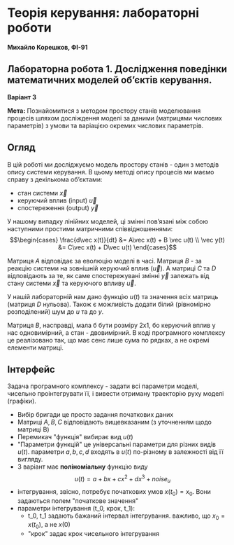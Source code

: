 # Теорія керування: лабораторні роботи

**Михайло Корешков, ФІ-91**

## Лабораторна робота 1. Дослідження поведінки математичних моделей об’єктів керування.
**Варіант 3**

**Мета:** Познайомитися з методом простору станів моделювання процесів шляхом досліждення моделі за даними (матрицями числових параметрів) з умови та варіацією окремих числових параметрів.

## Огляд

В цій роботі ми досліджуємо модель простору станів - один з методів опису системи керування.
В цьому методі опису процесів ми маємо справу з декількома об’єктами:
- стан системи $\vec x$
- керуючий вплив (input) $\vec u$
- спостереження (output) $\vec y$

У нашому випадку лінійних моделей, ці змінні пов’язані між собою наступними простими матричними співвідношеннями: 
$$\begin{cases} 
\frac{d\vec x(t)}{dt} &= A\vec x(t) + B \vec u(t) \\ 
\vec y(t) &= C\vec x(t) + D\vec u(t) 
\end{cases}$$

Матриця $A$ відповідає за еволюцію моделі в часі. Матриця $B$ - за реакцію системи на зовнішній керуючий вплив ($\vec u$). А матриці $C$ та $D$ відповідають за те, як саме спостережувані змінні $\vec y$ залежать від стану системи $\vec x$ та керуючого впливу $\vec u$.

У нашій лабораторній нам дано функцію $u(t)$ та значення всіх матриць (матриця $D$ нульова). Також є можливість додати білий (рівномірно розподілений) шум до $u$ та до $y$. 

Матриця $B$, насправді, мала б бути розміру 2x1, бо керуючий вплив у нас одновимірний, а стан - двовимірний. В коді програмного комплексу це реалізовано так, що має сенс лише сума по рядках, а не окремі елементи матриці. 

## Інтерфейс

Задача програмного комплексу - задати всі параметри моделі, чисельно проінтегрувати її, і вивести отриману траекторію руху моделі (графіки).

- Вибір бригади це просто задання початкових даних
- Матриці $A, B, C$ відповідають вищевказаним (з уточненням щодо матриці B)
- Перемикач "функція" вибирає вид $u(t)$
- "Параметри функцій" це універсальні параметри для різних видів $u(t)$. параметри $a,b,c,d$ входять в $u(t)$ по-різному в залежності від її вигляду.
- 3 варіант має **поліноміальну** функцію виду   
$$u(t) = a + bx + cx^2 + dx^3 + noise_u$$
- інтегрування, звісно, потребує початкових умов $x(t_0) = x_0$. Вони задаються полем "початкове значення"
- параметри інтегрування (t_0, крок, t_1):
  - t_0, t_1 задають бажаний інтервал інтегрування. важливо, що $x_0 = x(t_0)$, а не $x(0)$
  - "крок" задає крок чисельного інтегрування


